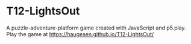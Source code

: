 # T12-LightsOut
A puzzle-adventure-platform game created with JavaScript and p5.play. Play the game at https://haugesen.github.io/T12-LightsOut/
